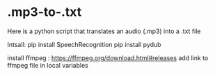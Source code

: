 # .mp3-to-.txt
Here is a python script that translates an audio (.mp3) into a .txt file

Intsall:
pip install SpeechRecognition
pip install pydub

install ffmpeg : https://ffmpeg.org/download.html#releases
add link to ffmpeg file in local variables
